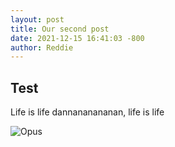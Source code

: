 ```yaml
---
layout: post
title: Our second post
date: 2021-12-15 16:41:03 -800
author: Reddie
---
```


## Test

Life is life dannananananan, life is life 


![Opus](1337-posts/assets/img/hqdefault.jpg)

